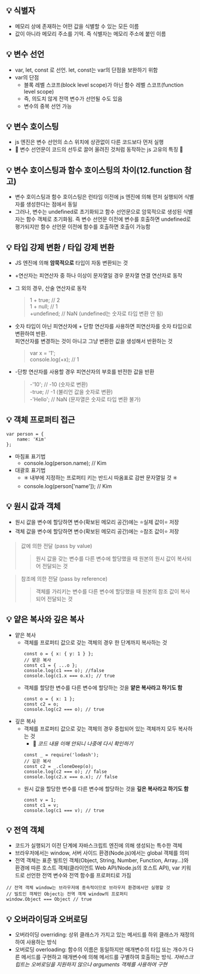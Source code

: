 
## :bulb: 식별자
- 메모리 상에 존재하는 어떤 값을 식별할 수 있는 모든 이름
- 값이 아니라 메모리 주소를 기억. 즉 식별자는 메모리 주소에 붙인 이름


## :bulb: 변수 선언
- var, let, const 로 선언. let, const는 var의 단점을 보완하기 위함
- var의 단점
    - 블록 레벨 스코프(block level scope)가 아닌 함수 레벨 스코프(function level scope)
    - 즉, 의도치 않게 전역 변수가 선언될 수도 있음
    - 변수의 중복 선언 가능

## :bulb: 변수 호이스팅
- js 엔진은 변수 선언의 소스 위치에 상관없이 다른 코드보다 먼저 실행
- :star2: 변수 선언문이 코드의 선두로 끌어 올려진 것처럼 동작하는 js 고유의 특징 :star2:

## :bulb: 변수 호이스팅과 함수 호이스팅의 차이(12.function 참고)
- 변수 호이스팅과 함수 호이스팅은 런타임 이전에 js 엔진에 의해 먼저 실행되어 식별자를 생성한다는 점에서 동일
- 그러나, 변수는 undefined로 초기화되고 함수 선언문으로 암묵적으로 생성된 식별자는 함수 객체로 초기화됨. 즉 변수 선언문 이전에 변수를 호출하면 undefined로 평가되지만 함수 선언문 이전에 함수를 호출하면 호출이 가능함

## :bulb: 타입 강제 변환 / 타입 강제 변환
- JS 엔진에 의해 **암묵적으로** 타입이 자동 변환되는 것
- +연산자는 피연산자 중 하나 이상이 문자열일 경우 문자열 연결 연산자로 동작
- 그 외의 경우, 산술 연산자로 동작
    > 1 + true; // 2 <br>
    > 1 + null; // 1 <br>
    > +undefined; // NaN (undefined는 숫자로 타입 변환 안 됨)
- 숫자 타입이 아닌 피연산자에 + 단항 연산자를 사용하면 피연산자를 숫자 타입으로 변환하여 반환. <br>  피연산자를 변경하는 것이 아니고 그냥 변환한 값을 생성해서 반환하는 것
    > var x = '1';   
    > console.log(+x); // 1

- -단항 연산자를 사용할 경우 피연산자의 부호를 반전한 값을 반환
    > -'10'; // -10 (숫자로 변환) <br>
    > -true; // -1 (불리언 값을 숫자로 변환) <br>
    > -'Hello'; // NaN (문자열은 숫자로 타입 변환 불가)

## :bulb: 객체 프로퍼티 접근
```
var person = {
    name: 'Kim'
};
```
- 마침표 표기법
    - console.log(person.name); // Kim
- 대괄호 표기법
    - :eight_spoked_asterisk: 내부에 지정하는 프로퍼티 키는 반드시 따옴표로 감싼 문자열일 것 :eight_spoked_asterisk:
    - console.log(person['name']); // Kim

## :bulb: 원시 값과 객체
- 원시 값을 변수에 할당하면 변수(확보된 메모리 공간)에는 :star:실제 값이:star: 저장 
- 객체 값을 변수에 할당하면 변수(확보된 메모리 공간)에는 :star:참조 값이:star: 저장
> 값에 의한 전달 (pass by value)
>> 원시 값을 갖는 변수를 다른 변수에 할당했을 때 원본의 원시 값이 복사되어 전달되는 것

> 참조에 의한 전달 (pass by reference)
>> 객체를 가리키는 변수를 다른 변수에 할당했을 때 원본의 참조 값이 복사되어 전달되는 것

## :bulb: 얕은 복사와 깊은 복사
- 얕은 복사
    - 객체를 프로퍼티 값으로 갖는 객체의 경우 한 단계까지 복사하는 것
        ```
        const o = { x: { y: 1 } };
        // 얕은 복사
        const c1 = { ...o };
        console.log(c1 === o); //false
        console.log(c1.x === o.x); // true
        ```
    - 객체를 할당한 변수를 다른 변수에 할당하는 것을 **얕은 복사라고 하기도 함**
        ```
        const o = { x: 1 };
        const c2 = o;
        console.log(c2 === o); // true 
        ```
- 깊은 복사
    - 객체를 프로퍼티 값으로 갖는 객체의 경우 중첩되어 있는 객체까지 모두 복사하는 것
        - :snake: _코드 내용 이해 안되니 나중에 다시 확인하기_ 
        ```
        const _ = require('lodash');
        // 깊은 복사
        const c2 = _.cloneDeep(o);
        console.log(c2 === o); // false
        console.log(c2.x === o.x); // false
        ```
    - 원시 값을 할당한 변수를 다른 변수에 할당하는 것을 **깊은 복사라고 하기도 함**
        ```
        const v = 1;
        const c1 = v;
        console.log(c1 === v); // true
        ```

## :bulb: 전역 객체
- 코드가 실행되기 이전 단계에 자바스크립트 엔진에 의해 생성되는 특수한 객체
- 브라우저에서는 window, 서버 사이드 환경(Node.js)에서는 global 객체를 의미
- 전역 객체는 표준 빌트인 객체(Object, String, Number, Function, Array...)와 환경에 따른 호스트 객체(클라이언트 Web API/Node.js의 호스트 API), var 키워드로 선언한 전역 변수와 전역 함수를 프로퍼티로 가짐
```
// 전역 객체 window는 브라우저에 종속적이므로 브라우저 환경에서만 실행할 것
// 빌트인 객체인 Object는 전역 객체 window의 프로퍼티
window.Object === Object // true
```

## :bulb: 오버라이딩과 오버로딩
- 오버라이딩 overriding: 상위 클래스가 가지고 있는 메서드를 하위 클래스가 재정의하여 사용하는 방식
- 오버로딩 overloading: 함수의 이름은 동일하지만 매개변수의 타입 또는 개수가 다른 메서드를 구현하고 매개변수에 의해 메서드를 구별하여 호출하는 방식. *자바스크립트는 오버로딩을 지원하지 않으나 arguments 객체를 사용하여 구현*